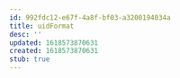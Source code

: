 ```yaml
---
id: 992fdc12-e67f-4a8f-bf03-a3200194034a
title: uidFormat
desc: ''
updated: 1618573870631
created: 1618573870631
stub: true
---
```


